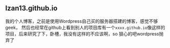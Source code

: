 lzan13.github.io
-----------------

我的个人博客，之前是使用Wordpress自己买的服务器搭建的博客，感觉不够geek，
然后也经常在github上看到别人的项目库有一个`xxxx.github.io`像这样的项目，后来研究了下，卧槽，我没有这样的不应该啊，so 狠心的吧wordpress抛弃了